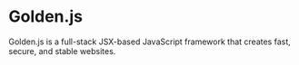 # Golden.js
Golden.js is a full-stack JSX-based JavaScript framework that creates fast, secure, and stable websites.
